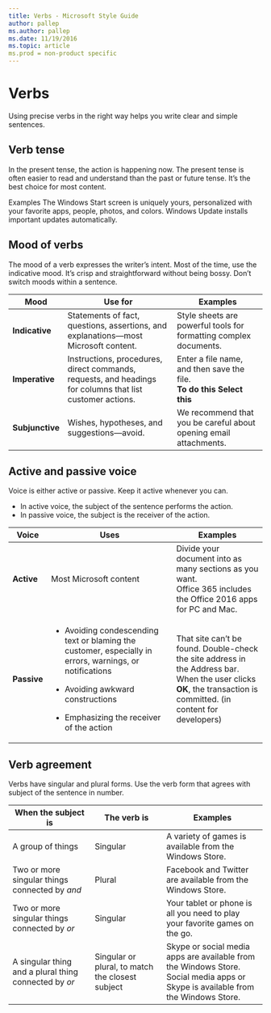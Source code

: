 ```yaml
---
title: Verbs - Microsoft Style Guide
author: pallep
ms.author: pallep
ms.date: 11/19/2016
ms.topic: article
ms.prod = non-product specific
---
```


# Verbs

 Using precise verbs in the right way helps you write clear and simple sentences.

## Verb tense

In
the present tense, the action is happening now. The present tense
is often easier to read and understand than the past or future
tense. It’s the best choice for most content. 

Examples
The Windows Start screen is uniquely yours, personalized with your favorite apps, people, photos, and colors. 
Windows Update installs important updates automatically.

## Mood of verbs

The
mood of a verb expresses the writer’s intent. Most of the time,
use the indicative mood. It’s crisp and straightforward without
being bossy. Don’t switch moods within a sentence.

**Mood**|**Use for**|**Examples**
--|--|--
**Indicative**|Statements of fact, questions, assertions, and explanations—most Microsoft content.|Style sheets are powerful tools for formatting complex documents.
**Imperative**|Instructions, procedures, direct commands, requests, and headings for columns that list customer actions.|Enter a file name, and then save the file.<br />**To do this        Select this**
**Subjunctive**|Wishes, hypotheses, and suggestions—avoid.|We recommend that you be careful about opening email attachments.


## Active and passive voice

Voice is either active or passive. Keep it active whenever you can.

  - In active voice, the subject of the sentence performs the action. 
  - In passive voice, the subject is the receiver of the action.

**Voice**|**Uses**|**Examples**
--|--|--
**Active**|Most Microsoft content|Divide your document into as many sections as you want. <br />Office 365 includes the Office 2016 apps for PC and Mac.
**Passive**|<ul><li>Avoiding condescending text or blaming the customer, especially in errors, warnings, or notifications</ul></li> <ul><li>Avoiding awkward constructions</ul></li> <ul><li>Emphasizing the receiver of the action</ul></li> |That site can’t be found. Double-check the site address in the Address bar.<br />When the user clicks **OK**, the transaction is committed. (in content for developers) 


## Verb agreement

Verbs
have singular and plural forms. Use the verb form that
agrees with subject of the sentence in number. 

**When the subject is**|**The verb is**|**Examples**
--|--|--
A group of things|Singular|A variety of games is available from the Windows Store.
Two or more singular things connected by *and*|Plural|Facebook and Twitter are available from the Windows Store.
Two or more singular things connected by *or*|Singular|Your tablet or phone is all you need to play your favorite games on the go.
A singular thing and a plural thing connected by *or*|Singular or plural, to match the closest subject|Skype or social media apps are available from the Windows Store.<br />Social media apps or Skype is available from the Windows Store.

